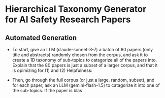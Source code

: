 # Hierarchical Taxonomy Generator for AI Safety Research Papers

## Automated Generation

- To start, give an LLM (claude-sonnet-3-7) a batch of 80 papers (only title and abstracts) randomly chosen from the corpus, and ask it to create a 1D taxonomy of sub-topics to catagorize all of the papers into. Explain that the 80 papers is just a subset of a larger corpus, and that it is opimizing for (1)  and (2) Helpfulness:

- Then, go through the full corpus (or just a large, random, subset), and for each paper, ask an LLM (gemini-flash-1.5) to catagorize it into one of the sub-topics. If the paper is blas
